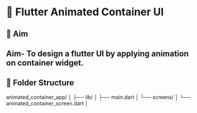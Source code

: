 # 🎯 Flutter Animated Container UI

## 📝 Aim
Aim- To design a flutter UI by applying animation on container widget.
---

## 📁 Folder Structure

animated_container_app/ │ 
    ├── lib/ │ 
        ├── main.dart │ 
        └── screens/ │ 
            └── animated_container_screen.dart │